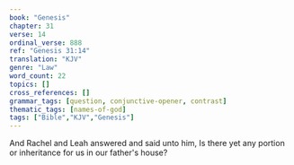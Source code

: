 ```yaml
---
book: "Genesis"
chapter: 31
verse: 14
ordinal_verse: 888
ref: "Genesis 31:14"
translation: "KJV"
genre: "Law"
word_count: 22
topics: []
cross_references: []
grammar_tags: [question, conjunctive-opener, contrast]
thematic_tags: [names-of-god]
tags: ["Bible","KJV","Genesis"]
---
```

And Rachel and Leah answered and said unto him, Is there yet any portion or inheritance for us in our father's house?

